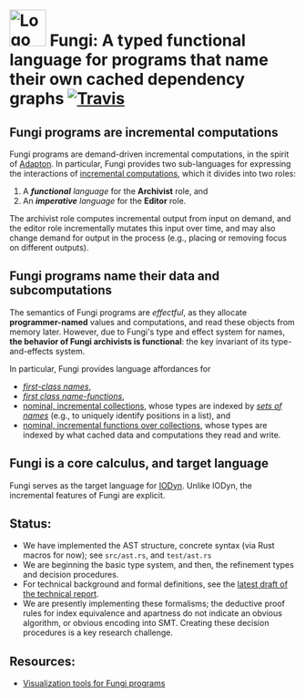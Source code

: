 # <img src="http://adapton.org/fungi-lang-logo/Fungi-lang-logo-64.png" alt="Logo" style="width: 64px;"/> Fungi: A typed functional language for programs that name their own cached dependency graphs [![Travis](https://api.travis-ci.org/Adapton/fungi-lang.rust.svg?branch=master)](https://travis-ci.org/Adapton/fungi-lang.rust)

## Fungi programs are incremental computations

Fungi programs are demand-driven incremental computations, in the
spirit of [Adapton](http://adapton.org).  In particular, Fungi
provides two sub-languages for expressing the interactions of
[incremental
computations](https://en.wikipedia.org/wiki/Incremental_computing),
which it divides into two roles:

1. A _**functional** language_ for the **Archivist** role, and
2. An _**imperative** language_ for the **Editor** role.

The archivist role computes incremental output from input on demand,
and the editor role incrementally mutates this input over time, and
may also change demand for output in the process (e.g., placing or
removing focus on different outputs).

## Fungi programs name their data and subcomputations

The semantics of Fungi programs are _effectful_, as they allocate
**programmer-named** values and computations, and read these objects from
memory later.  However, due to Fungi's type and effect system for
names, **the behavior of Fungi archivists is functional**: the key
invariant of its type-and-effects system.

In particular, Fungi provides language affordances for
 - [_first-class names_](https://docs.rs/fungi-lang/0/fungi_lang/ast/enum.Val.html#variant.Name), 
 - [_first class name-functions_](https://docs.rs/fungi-lang/0/fungi_lang/ast/enum.Val.html#variant.NameFn), 
 - [nominal, incremental collections](https://docs.rs/fungi-lang/0/fungi_lang/stdlib/index.html), whose types are indexed by [_sets of names_](https://docs.rs/fungi-lang/0/fungi_lang/ast/enum.IdxTm.html) (e.g., to uniquely identify positions in a list), and 
 - [nominal, incremental functions over collections](https://docs.rs/fungi-lang/0/fungi_lang/stdlib/index.html), whose types are indexed by what cached data and computations they read and write.

## Fungi is a core calculus, and target language

Fungi serves as the target language for [IODyn](https://github.com/cuplv/iodyn-lang.rust).  Unlike IODyn, the incremental features of Fungi are explicit.

## Status:

 - We have implemented the AST structure, concrete syntax (via Rust macros for now); see `src/ast.rs`, and `test/ast.rs`
 - We are beginning the basic type system, and then, the refinement types and decision procedures.
 - For technical background and formal definitions, see the [latest draft of the technical report](https://arxiv.org/abs/1610.00097).
 - We are presently implementing these formalisms; the deductive proof rules for index equivalence and apartness do not indicate an obvious algorithm, or obvious encoding into SMT.  Creating these decision procedures is a key research challenge.

## Resources:

 - [Visualization tools for Fungi programs](https://github.com/Adapton/fungi-vis)

